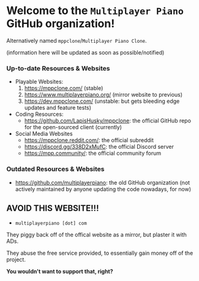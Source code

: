 # Welcome to the `Multiplayer Piano` GitHub organization!
Alternatively named `mppclone`/`Multiplayer Piano Clone`.

(information here will be updated as soon as possible/notified)

### Up-to-date Resources & Websites
- Playable Websites:
  1. https://mppclone.com/ (stable)
  2. https://www.multiplayerpiano.org/ (mirror website to previous)
  3. https://dev.mppclone.com/ (unstable: but gets bleeding edge updates and feature tests)
- Coding Resources:
  - https://github.com/LapisHusky/mppclone: the official GitHub repo for the open-sourced client (currently)
- Social Media Websites
  - https://mppclone.reddit.com/: the official subreddit
  - https://discord.gg/338D2xMufC: the official Discord server
  - https://mpp.community/: the official community forum

### Outdated Resources & Websites
- https://github.com/multiplayerpiano: the old GitHub organization (not actively maintained by anyone updating the code nowadays, for now)

## AVOID THIS WEBSITE!!!
- `multiplayerpiano [dot] com`

They piggy back off of the offical website as a mirror, but plaster it with ADs.

They abuse the free service provided, to essentially gain money off of the project.

**You wouldn't want to support that, right?**
